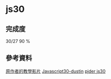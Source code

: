 # js30

## 完成度

30/27 90 %

## 參考資料

[原作者的教學影片](https://courses.wesbos.com/account/access/61248f74b36fe451adb8b8be/view/194130346)
[Javascript30-dustin](https://dustinhsiao21.github.io/Javascript30-dustin/)
[pjder js30](https://pjchender.blogspot.com/2017/06/js30.html)
